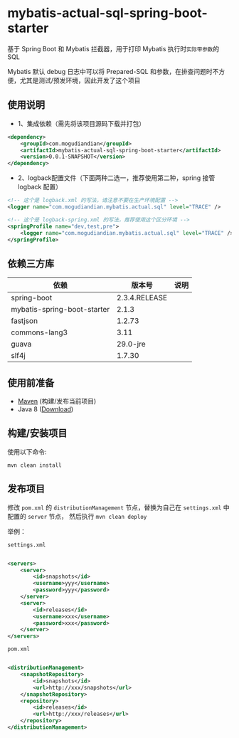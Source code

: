 # mybatis-actual-sql-spring-boot-starter

基于 Spring Boot 和 Mybatis 拦截器，用于打印 Mybatis 执行时`实际带参数`的 SQL

Mybatis 默认 debug 日志中可以将 Prepared-SQL 和参数，在排查问题时不方便，尤其是测试/预发环境，因此开发了这个项目

## 使用说明

- 1、集成依赖（需先将该项目源码下载并打包）

```xml
<dependency>
    <groupId>com.mogudiandian</groupId>
    <artifactId>mybatis-actual-sql-spring-boot-starter</artifactId>
    <version>0.0.1-SNAPSHOT</version>
</dependency>
```

- 2、logback配置文件（下面两种二选一，推荐使用第二种，spring 接管 logback 配置）

```xml
<!-- 这个是 logback.xml 的写法，请注意不要在生产环境配置 -->
<logger name="com.mogudiandian.mybatis.actual.sql" level="TRACE" />
```

```xml
<!-- 这个是 logback-spring.xml 的写法，推荐使用这个区分环境 -->
<springProfile name="dev,test,pre">
    <logger name="com.mogudiandian.mybatis.actual.sql" level="TRACE" />
</springProfile>
```

## 依赖三方库

依赖           | 版本号           | 说明
--------------|---------------|-----
spring-boot | 2.3.4.RELEASE |
mybatis-spring-boot-starter | 2.1.3 |
fastjson | 1.2.73        |
commons-lang3 | 3.11          |
guava | 29.0-jre      |
slf4j | 1.7.30    |

## 使用前准备

- [Maven](https://maven.apache.org/) (构建/发布当前项目)
- Java 8 ([Download](https://adoptopenjdk.net/releases.html?variant=openjdk8))

## 构建/安装项目

使用以下命令:

`mvn clean install`

## 发布项目

修改 `pom.xml` 的 `distributionManagement` 节点，替换为自己在 `settings.xml` 中 配置的 `server` 节点，
然后执行 `mvn clean deploy`

举例：

`settings.xml`

```xml

<servers>
    <server>
        <id>snapshots</id>
        <username>yyy</username>
        <password>yyy</password>
    </server>
    <server>
        <id>releases</id>
        <username>xxx</username>
        <password>xxx</password>
    </server>
</servers>
```

`pom.xml`

```xml

<distributionManagement>
    <snapshotRepository>
        <id>snapshots</id>
        <url>http://xxx/snapshots</url>
    </snapshotRepository>
    <repository>
        <id>releases</id>
        <url>http://xxx/releases</url>
    </repository>
</distributionManagement>
```
